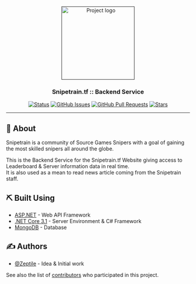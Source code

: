 <p align="center">
  <a href="" rel="noopener">
 <img width=200px  src="https://fastdl.snipetrain.tf/logo_cropped.png" alt="Project logo"></a>
</p>

<h3 align="center"><b>Snipetrain.tf :: Backend Service</b></h2>
<div align="center">

[![Status](https://img.shields.io/badge/status-active-success.svg)]()
[![GitHub Issues](https://img.shields.io/github/issues/Snipetrain/snipetrain-api)](https://github.com/Snipetrain/snipetrain-api/issues)
[![GitHub Pull Requests](https://img.shields.io/github/issues-pr/Snipetrain/snipetrain-api)](https://github.com/Snipetrain/snipetrain-api/pulls)
[![Stars](	https://img.shields.io/github/stars/Snipetrain/snipetrain-api)]()
</div>

---


## 🚀 About <a name = "about"></a>

Snipetrain is a community of Source Games Snipers with a goal of gaining the most skilled snipers all around the globe. <br>

This is the Backend Service for the Snipetrain.tf Website giving access to Leaderboard & Server information data in real time. <br>
It is also used as a mean to read news article coming from the Snipetrain staff.


## ⛏️ Built Using <a name = "built_using"></a>

- [ASP.NET](https://dotnet.microsoft.com/apps/aspnet) - Web API Framework
- [.NET Core 3.1](https://dotnet.microsoft.com/) - Server Environment & C# Framework
- [MongoDB](https://www.mongodb.com/) - Database

## ✍️ Authors <a name = "authors"></a>

- [@Zeptile](https://github.com/Zeptile) - Idea & Initial work

See also the list of [contributors](https://github.com/Snipetrain/snipetrain-api/contributors) who participated in this project.

